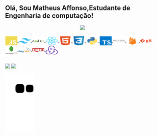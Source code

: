 ## Olá, Sou Matheus Affonso,Estudante de Engenharia de computação!
<div align="center">
  <a href="https://github.com/Matheus-Loubach">
<!--   <img height="180em" src="https://github-readme-stats.vercel.app/api?username=Matheus-Loubach&show_icons=true&theme=dark&include_all_commits=true&count_private=true"/> -->
  <img height="180em" src="https://github-readme-stats.vercel.app/api/top-langs/?username=Matheus-Loubach&layout=compact&langs_count=7&theme=dark"/>
</div>
<div style="display: inline_block"><br>
  <img align="center" alt="Matheus-Js" height="30" width="40" src="https://raw.githubusercontent.com/devicons/devicon/master/icons/javascript/javascript-plain.svg">
  <img align="center" alt="Matheus-Tailwind" height="30" width="40" src="https://github.com/devicons/devicon/blob/master/icons/tailwindcss/tailwindcss-plain.svg">
  <img align="center" alt="Matheus-node" height="30" width="40" src="https://github.com/devicons/devicon/blob/master/icons/nodejs/nodejs-original-wordmark.svg">
  <img align="center" alt="Matheus-React" height="30" width="40" src="https://raw.githubusercontent.com/devicons/devicon/master/icons/react/react-original.svg">
  <img align="center" alt="Matheus-HTML" height="30" width="40" src="https://raw.githubusercontent.com/devicons/devicon/master/icons/html5/html5-original.svg">
  <img align="center" alt="Matheus-CSS" height="30" width="40" src="https://raw.githubusercontent.com/devicons/devicon/master/icons/css3/css3-original.svg">
  <img align="center" alt="Matheus-Python" height="30" width="40" src="https://raw.githubusercontent.com/devicons/devicon/master/icons/python/python-original.svg">
  <img align="center" alt="Matheus-TS" height="30" width="40" src="https://github.com/devicons/devicon/blob/master/icons/typescript/typescript-original.svg">
  <img align="center" alt="Matheus-Express" height="30" width="40" src="https://github.com/devicons/devicon/blob/master/icons/express/express-original-wordmark.svg">
  <img align="center" alt="Matheus-Fire" height="30" width="40" src="https://github.com/devicons/devicon/blob/master/icons/firebase/firebase-plain.svg">
  <img align="center" alt="Matheus-Git" height="30" width="40" src="https://github.com/devicons/devicon/blob/master/icons/git/git-plain-wordmark.svg">
  <img align="center" alt="Matheus-Mongodb" height="30" width="40" src="https://github.com/devicons/devicon/blob/master/icons/mongodb/mongodb-original-wordmark.svg">
  <img align="center" alt="Matheus-Mysql" height="30" width="40" src="https://github.com/devicons/devicon/blob/master/icons/mysql/mysql-original-wordmark.svg">
  <img align="center" alt="Matheus-npm" height="30" width="40" src="https://github.com/devicons/devicon/blob/master/icons/npm/npm-original-wordmark.svg">
  <img align="center" alt="Matheus-redux" height="30" width="40" src="https://github.com/devicons/devicon/blob/master/icons/redux/redux-original.svg">
</div>
  
  ##
 
<div> 
<!--   <a href="https://instagram.com/matheus.loubach" target="_blank"><img src="https://img.shields.io/badge/-Instagram-%23E4405F?style=for-the-badge&logo=instagram&logoColor=white" target="_blank"></a> -->
  <a href = "mailto:matheus.loubach@gmail.com"><img src="https://img.shields.io/badge/-Gmail-%23333?style=for-the-badge&logo=gmail&logoColor=white" target="_blank"></a>
  <a href="https://www.linkedin.com/in/matheus-loubach/" target="_blank"><img src="https://img.shields.io/badge/-LinkedIn-%230077B5?style=for-the-badge&logo=linkedin&logoColor=white" target="_blank"></a> 
 
  ![Snake animation](https://github.com/Matheus-Loubach/Matheus-Loubach/blob/output/github-contribution-grid-snake.svg)
 
</div>
